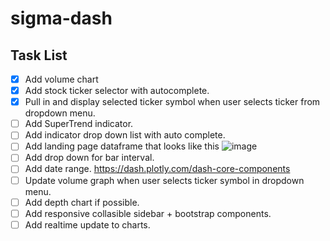 # sigma-dash

## Task List
- [x] Add volume chart
- [x] Add stock ticker selector with autocomplete.
- [x] Pull in and display selected ticker symbol when user selects ticker from dropdown menu.
- [ ] Add SuperTrend indicator.
- [ ] Add indicator drop down list with auto complete.
- [ ] Add landing page dataframe that looks like this ![image](https://user-images.githubusercontent.com/53675680/84606042-33644180-ae70-11ea-89e2-4bb72bc6a255.png)
- [ ] Add drop down for bar interval.
- [ ] Add date range.
https://dash.plotly.com/dash-core-components
- [ ] Update volume graph when user selects ticker symbol in dropdown menu.
- [ ] Add depth chart if possible.
- [ ] Add responsive collasible sidebar + bootstrap components.
- [ ] Add realtime update to charts.